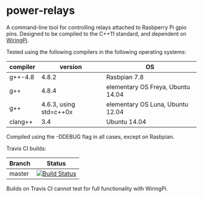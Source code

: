 # power-relays

A command-line tool for controlling relays attached to Rasbperry Pi gpio pins. Designed to be compiled to the C++11 standard, and dependent on [WiringPi](https://github.com/WiringPi/WiringPi).

Tested using the following compilers in the following operating systems:

| compiler | version | OS |
|----------|---------|----|
| g++-4.8 | 4.8.2 | Rasbpian 7.8 |
| g++ | 4.8.4 | elementary OS Freya, Ubuntu 14.04 |
| g++ | 4.6.3, using std=c++0x | elementary OS Luna, Ubuntu 12.04 |
| clang++ | 3.4 | Ubuntu 14.04 |

Compiled using the -DDEBUG flag in all cases, except on Rasbpian.

Travis CI builds:

|Branch      |Status   |
|------------|---------|
|master      | [![Build Status](https://travis-ci.org/VectorCell/power-relays.svg?branch=master)](https://travis-ci.org/VectorCell/power-relays?branch=master) |

Builds on Travis CI cannot test for full functionality with WiringPi.
